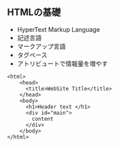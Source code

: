 ## HTMLの基礎

* HyperText Markup Language
* 記述言語
* マークアップ言語
* タグベース
* アトリビュートで情報量を増やす

<pre><code>&lt;html&gt;
    &lt;head&gt;
      &lt;title&gt;WebSite Title&lt;/title&gt;
    &lt;/head&gt;
    &lt;body&gt;
      &lt;h1&gt;Header text &lt;/h1&gt;
      &lt;div id="main"&gt;
        content
      &lt;/div&gt;
    &lt;/body&gt;
&lt;/html&gt</code></pre>
